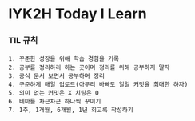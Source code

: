 # IYK2H Today I Learn

###  TIL 규칙

    1. 꾸준한 성장을 위해 학습 경험을 기록
    2. 공부를 정리하리 하는 곳이며 정리를 위해 공부하지 말자
    3. 공식 문서 보면서 공부하며 정리
    4. 구준하게 매일 업로드(아무리 바빠도 일일 커밋을 최대한 하자)
    5. 의미 없는 커밋은 X 치팅은 O
    6. 테마를 차근차근 하나씩 꾸미기
    7. 1주, 1개월, 6개월, 1년 회고록 작성하기

